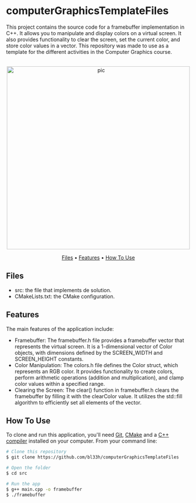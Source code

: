 # computerGraphicsTemplateFiles
This project contains the source code for a framebuffer implementation in C++. It allows you to manipulate and display colors on a virtual screen. It also provides functionality to clear the screen, set the current color, and store color values in a vector. This repository was made to use as a template for the different activities in the Computer Graphics course.

<p align="center">
  <br>
  <img src="https://res.cloudinary.com/practicaldev/image/fetch/s--K18o3cwe--/c_limit%2Cf_auto%2Cfl_progressive%2Cq_auto%2Cw_880/https://dev-to-uploads.s3.amazonaws.com/uploads/articles/r01ddc56dxmcjqpr7p1d.png" alt="pic" width="500">
  <br>
</p>
<p align="center" >
  <a href="#Files">Files</a> •
  <a href="#Features">Features</a> •
  <a href="#how-to-use">How To Use</a> 
</p>

## Files

- src: the file that implements de solution.
- CMakeLists.txt: the CMake configuration.

## Features
The main features of the application include:
- Framebuffer: The framebuffer.h file provides a framebuffer vector that represents the virtual screen. It is a 1-dimensional vector of Color objects, with dimensions defined by the SCREEN_WIDTH and SCREEN_HEIGHT constants.
- Color Manipulation: The colors.h file defines the Color struct, which represents an RGB color. It provides functionality to create colors, perform arithmetic operations (addition and multiplication), and clamp color values within a specified range.
- Clearing the Screen: The clear() function in framebuffer.h clears the framebuffer by filling it with the clearColor value. It utilizes the std::fill algorithm to efficiently set all elements of the vector.


## How To Use
To clone and run this application, you'll need [Git](https://git-scm.com), [CMake](https://cmake.org/download/) and a [C++ compiler](https://www.fdi.ucm.es/profesor/luis/fp/devtools/mingw.html) installed on your computer. From your command line:

```bash
# Clone this repository
$ git clone https://github.com/bl33h/computerGraphicsTemplateFiles

# Open the folder
$ cd src

# Run the app
$ g++ main.cpp -o framebuffer
$ ./framebuffer
```
